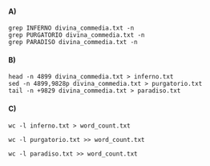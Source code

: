 #### A)

```
grep INFERNO divina_commedia.txt -n 
grep PURGATORIO divina_commedia.txt -n 
grep PARADISO divina_commedia.txt -n  
```



#### B)

```
head -n 4899 divina_commedia.txt > inferno.txt
sed -n 4899,9828p divina_commedia.txt > purgatorio.txt
tail -n +9829 divina_commedia.txt > paradiso.txt
```

#### C)

```
wc -l inferno.txt > word_count.txt
```

```
wc -l purgatorio.txt >> word_count.txt
```

```
wc -l paradiso.txt >> word_count.txt
```
